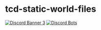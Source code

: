 # tcd-static-world-files   
[![Discord Banner 3](https://discordapp.com/api/guilds/633380814020673566/widget.png?style=banner3)](https://discord.gg/vkaZxXR)
[![Discord Bots](https://top.gg/api/widget/640949050312622080.svg)](https://top.gg/bot/640949050312622080)